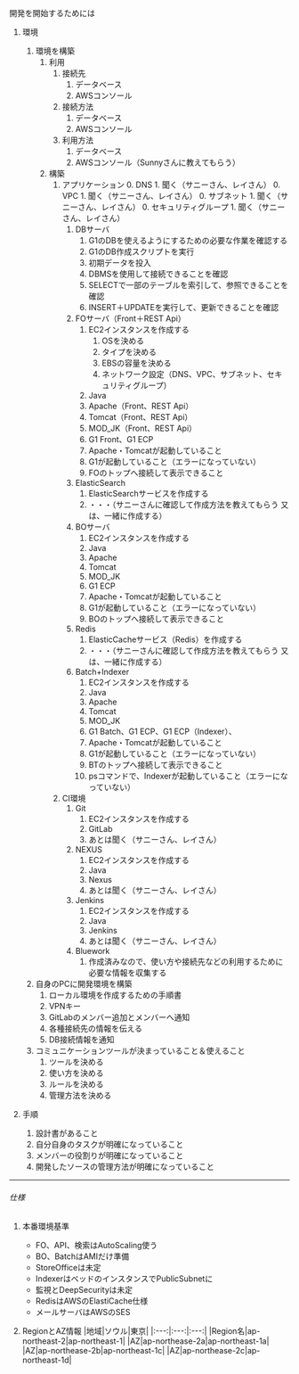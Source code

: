 開発を開始するためには
1.	環境
	1.	環境を構築
		1.	利用
			1.	接続先
				1.	データベース
				2.	AWSコンソール
			2.	接続方法
				1.	データベース
				2.	AWSコンソール
			3.	利用方法
				1.	データベース
				2.	AWSコンソール（Sunnyさんに教えてもらう）
		2.	構築
			1.	アプリケーション
				0.	DNS
					1.	聞く（サニーさん、レイさん）
				0.	VPC
					1.	聞く（サニーさん、レイさん）
				0.	サブネット
					1.	聞く（サニーさん、レイさん）
				0.	セキュリティグループ
					1.	聞く（サニーさん、レイさん）
				1.	DBサーバ
					1.	G1のDBを使えるようにするための必要な作業を確認する
					2.	G1のDB作成スクリプトを実行
					3.	初期データを投入
					4.	DBMSを使用して接続できることを確認
					5.	SELECTで一部のテーブルを索引して、参照できることを確認
					6.	INSERT＋UPDATEを実行して、更新できることを確認
				2.	FOサーバ（Front＋REST Api）
					1.	EC2インスタンスを作成する
						1.	OSを決める
						2.	タイプを決める
						3.	EBSの容量を決める
						4.	ネットワーク設定（DNS、VPC、サブネット、セキュリティグループ）
					2.	Java
					2.	Apache（Front、REST Api）
					3.	Tomcat（Front、REST Api）
					4.	MOD_JK（Front、REST Api）
					5.	G1 Front、G1 ECP
					6.	Apache・Tomcatが起動していること
					7.	G1が起動していること（エラーになっていない）
					8.	FOのトップへ接続して表示できること
				3.	ElasticSearch
					1.	ElasticSearchサービスを作成する
					2.	・・・（サニーさんに確認して作成方法を教えてもらう 又は、一緒に作成する）
				4.	BOサーバ
					1.	EC2インスタンスを作成する
					2.	Java
					2.	Apache
					3.	Tomcat
					4.	MOD_JK
					5.	G1 ECP
					6.	Apache・Tomcatが起動していること
					7.	G1が起動していること（エラーになっていない）
					8.	BOのトップへ接続して表示できること
				5.	Redis
					1.	ElasticCacheサービス（Redis）を作成する
					2.	・・・（サニーさんに確認して作成方法を教えてもらう 又は、一緒に作成する）
				6.	Batch+Indexer
					1.	EC2インスタンスを作成する
					2.	Java
					2.	Apache
					3.	Tomcat
					4.	MOD_JK
					5.	G1 Batch、G1 ECP、G1 ECP（Indexer）、
					6.	Apache・Tomcatが起動していること
					7.	G1が起動していること（エラーになっていない）
					8.	BTのトップへ接続して表示できること
					9.	psコマンドで、Indexerが起動していること（エラーになっていない）
			2.	CI環境
				1.	Git
					1.	EC2インスタンスを作成する
					2.	GitLab
					3.	あとは聞く（サニーさん、レイさん）
				2.	NEXUS
					1.	EC2インスタンスを作成する
					2.	Java
					3.	Nexus
					4.	あとは聞く（サニーさん、レイさん）
				3.	Jenkins
					1.	EC2インスタンスを作成する
					2.	Java
					3.	Jenkins
					4.	あとは聞く（サニーさん、レイさん）
				4.	Bluework
					1.	作成済みなので、使い方や接続先などの利用するために必要な情報を収集する
	2.	自身のPCに開発環境を構築
		1.	ローカル環境を作成するための手順書
		2.	VPNキー
		3.	GitLabのメンバー追加とメンバーへ通知
		4.	各種接続先の情報を伝える
		5.	DB接続情報を通知
	4.	コミュニケーションツールが決まっていること＆使えること
		1.	ツールを決める
		2.	使い方を決める
		3.	ルールを決める
		4.	管理方法を決める
		
2.	手順
	1.	設計書があること
	2.	自分自身のタスクが明確になっていること
	3.	メンバーの役割りが明確になっていること
	4.	開発したソースの管理方法が明確になっていること




-----------------------------------------------------------------------------------------------------------------------
###### 仕様

1. 本番環境基準
    - FO、API、検索はAutoScaling使う
    - BO、BatchはAMIだけ準備
    - StoreOfficeは未定
    - IndexerはベッドのインスタンスでPublicSubnetに
    - 監視とDeepSecurityは未定
    - RedisはAWSのElastiCache仕様
    - メールサーバはAWSのSES

2. RegionとAZ情報
    |地域|ソウル|東京|
    |:---:|:---:|:---:|
    |Region名|ap-northeast-2|ap-northeast-1|
    |AZ|ap-northease-2a|ap-northeast-1a|
    |AZ|ap-northease-2b|ap-northeast-1c|
    |AZ|ap-northease-2c|ap-northeast-1d|





